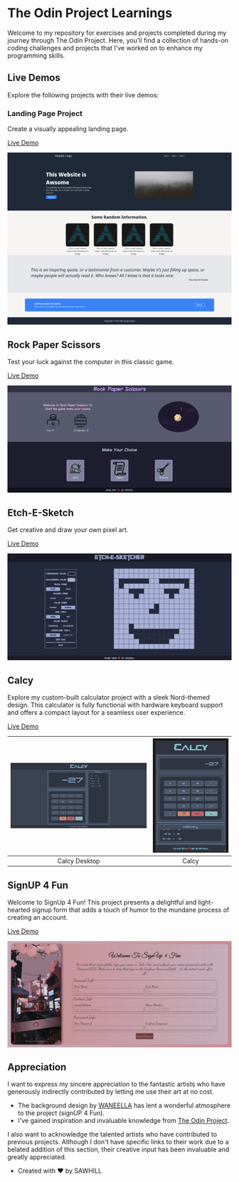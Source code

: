 # The Odin Project Learnings

Welcome to my repository for exercises and projects completed during my journey through The Odin Project. Here, you'll find a collection of hands-on coding challenges and projects that I've worked on to enhance my programming skills.

## Live Demos

Explore the following projects with their live demos:

### Landing Page Project

Create a visually appealing landing page.

[Live Demo](https://sahil-958.github.io/The-Odin-Project-Learnings/landing_page_project/)

![Rock Paper Scissors](assets/landing.png)

## Rock Paper Scissors

Test your luck against the computer in this classic game.

[Live Demo](https://sahil-958.github.io/The-Odin-Project-Learnings/rps_project/)

![Rock Paper Scissors](assets/rps.png)

## Etch-E-Sketch

Get creative and draw your own pixel art.

[Live Demo](https://sahil-958.github.io/The-Odin-Project-Learnings/etch-e-sketch/)

![Etch-E-Sketch](assets/etch-e-sketch.png)


## Calcy

Explore my custom-built calculator project with a sleek Nord-themed design. This calculator is fully functional with hardware keyboard support and offers a compact layout for a seamless user experience.

[Live Demo](https://sahil-958.github.io/The-Odin-Project-Learnings/calculator)

| ![Calcy Desktop](assets/calcyDesktop.png) | ![Calcy](assets/calcy.png) |
|:---------------------------------------:|:--------------------------:|
|               Calcy Desktop              |           Calcy            |


## SignUP 4 Fun

Welcome to SignUp 4 Fun! This project presents a delightful and light-hearted signup form that adds a touch of humor to the mundane process of creating an account.

[Live Demo](https://sahil-958.github.io/The-Odin-Project-Learnings/signUP)

![signUP 4 Fun](assets/signUP.png)

## Appreciation

I want to express my sincere appreciation to the fantastic artists who have generously indirectly contributed by letting me use their art at no cost.

- The background design by [WANEELLA](https://www.waneella.com/) has lent a wonderful atmosphere to the project (signUP 4 Fun).
- I've gained inspiration and invaluable knowledge from [The Odin Project](https://www.theodinproject.com/).

I also want to acknowledge the talented artists who have contributed to previous projects. Although I don't have specific links to their work due to a belated addition of this section, their creative input has been invaluable and greatly appreciated.


- Created with ❤️ by SAWHILL

